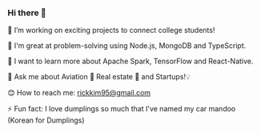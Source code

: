### Hi there 👋


🔭 I’m working on exciting projects to connect college students! 

🧠 I'm great at problem-solving using Node.js, MongoDB and TypeScript. 

🌱 I want to learn more about Apache Spark, TensorFlow and React-Native. 

💬 Ask me about Aviation 🛫 Real estate 🏡 and Startups!💡 

😊 How to reach me: [rickkim95@gmail.com](/rickkim95@gmail.com)

⚡ Fun fact: I love dumplings so much that I've named my car mandoo (Korean for Dumplings)

